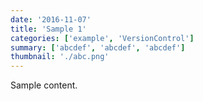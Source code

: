 ```yaml
---
date: '2016-11-07'
title: 'Sample 1'
categories: ['example', 'VersionControl']
summary: ['abcdef', 'abcdef', 'abcdef']
thumbnail: './abc.png'
---
```


Sample content.
